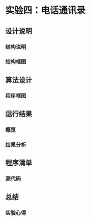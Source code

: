 # 实验四：电话通讯录

## 设计说明

### 结构说明

### 结构框图

## 算法设计

### 程序框图

## 运行结果

### 概览

### 结果分析

## 程序清单

### 源代码

## 总结

### 实验心得